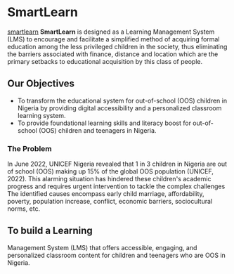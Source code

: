 # SmartLearn

[smartlearn](./smartlearn.png)
**SmartLearn** is designed as a
Learning Management
System (LMS) to encourage
and facilitate a simplified
method of acquiring formal
education among the less
privileged children in the
society, thus eliminating the
barriers associated with
finance, distance and
location which are the
primary setbacks to
educational acquisition by
this class of people.

## Our Objectives

- To transform the educational
  system for out-of-school (OOS)
  children in Nigeria by providing
  digital accessibility and a
  personalized classroom learning
  system.
- To provide foundational
  learning skills and literacy boost
  for out-of-school (OOS) children
  and teenagers in Nigeria.

### The Problem

In June 2022, UNICEF Nigeria revealed that 1 in 3
children in Nigeria are out of school (OOS)
making up 15% of the global OOS population
(UNICEF, 2022).
This alarming situation has hindered these
children's academic progress and requires
urgent intervention to tackle the complex
challenges
The identified causes encompass early child
marriage, affordability, poverty, population
increase, conflict, economic barriers,
sociocultural norms, etc.

## To build a Learning

Management System
(LMS) that offers
accessible, engaging, and
personalized classroom
content for children and
teenagers who are OOS
in Nigeria.


